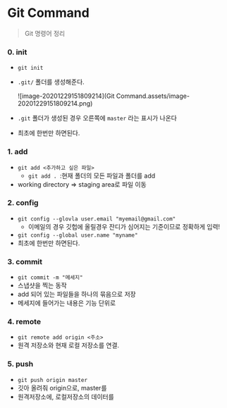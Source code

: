 # Git Command

> Git 명령어 정리



### 0. init

- `git init`

- `.git/` 폴더를 생성해준다.

  ![image-20201229151809214](Git Command.assets/image-20201229151809214.png)

- `.git` 폴더가 생성된 경우 오른쪽에 `master` 라는 표시가 나온다
- 최초에 한번만 하면된다.



### 1. add

- `git add <추가하고 싶은 파일>`
  - `git add . `:현재 폴더의 모든 파일과 폴더를 add
- working directory => staging area로 파일 이동



### 2. config

- `git config --glovla user.email "myemail@gmail.com" `
  - 이메일의 경우 깃헙에 올릴경우 잔디가 심어지는 기준이므로 정확하게 입력!
- `git config --global user.name "myname"`
- 최초에 한번만 하면된다. 



### 3. commit

- `git commit -m "메세지"`
- 스냅샷을 찍는 동작
- add 되어 있는 파일들을 하나의 묶음으로 저장
- 메세지에 들어가는 내용은 기능 단위로



### 4. remote 

- `git remote add origin <주소>`
- 원격 저장소와 현재 로컬 저장소를 연결.



### 5. push

- `git push origin master`
- 깃아 올려줘 origin으로, master를
- 원격저장소에, 로컬저장소의 데이터를

